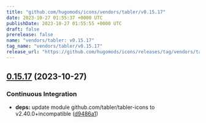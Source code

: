 ```yaml
---
title: "github.com/hugomods/icons/vendors/tabler/v0.15.17"
date: 2023-10-27 01:55:37 +0000 UTC
publishDate: 2023-10-27 01:55:55 +0000 UTC
draft: false
prerelease: false
name: "vendors/tabler: v0.15.17"
tag_name: "vendors/tabler/v0.15.17"
release_url: "https://github.com/hugomods/icons/releases/tag/vendors/tabler/v0.15.17"
---
```


## [0.15.17](https://github.com/hugomods/icons/compare/vendors/tabler/v0.15.16...vendors/tabler/v0.15.17) (2023-10-27)


### Continuous Integration

* **deps:** update module github.com/tabler/tabler-icons to v2.40.0+incompatible ([d9486a1](https://github.com/hugomods/icons/commit/d9486a17c31c8992d0dc9f630232f3966098a0e4))
